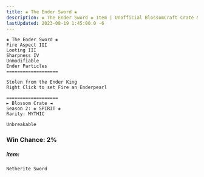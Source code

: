 ```yaml
---
title: ❀ The Ender Sword ❀
description: ❀ The Ender Sword ❀ Item | Unofficial BlossomCraft Crate & Item Documentation
lastUpdated: 2023-08-19 1:45:00.0 -6
---
```

```
❀ The Ender Sword ❀
Fire Aspect III
Looting III
Sharpness IV
Unmodifiable
Ender Particles
===================

Stolen from the Ender King
Right Click to set Fire an Enderpearl

===================
► Blossom Crate ◄
Season 2: ❀ SPIRIT ❀
Rarity: MYTHIC

Unbreakable
```
### Win Chance: 2%

##### item:
`Netherite Sword`